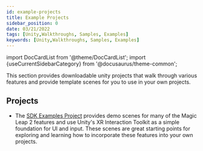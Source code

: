```yaml
---
id: example-projects
title: Example Projects
sidebar_position: 0
date: 03/21/2022
tags: [Unity,Walkthroughs, Samples, Examples]
keywords: [Unity,Walkthroughs, Samples, Examples]
---
```


import DocCardList from '@theme/DocCardList';
import {useCurrentSidebarCategory} from '@docusaurus/theme-common';

This section provides downloadable unity projects that walk through various features and provide template scenes for you to use in your own projects.

## Projects

- The [SDK Examples Project](/versioned_docs/version-14-Jun-2023/guides/unity/sdk-example-scenes/sdk-example-scenes.md) provides demo scenes for many of the Magic Leap 2 features and use Unity's XR Interaction Toolkit as a simple foundation for UI and input. These scenes are great starting points for exploring and learning how to incorporate these features into your own projects.

<DocCardList items={useCurrentSidebarCategory().items}/>

